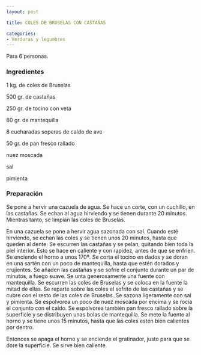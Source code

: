 ```yaml
---
layout: post

title: COLES DE BRUSELAS CON CASTAÑAS

categories:
- Verduras y legumbres
---
```

Para 6 personas.

<h3>Ingredientes</h3>
1 kg. de coles de Bruselas

500 gr. de castañas

250 gr. de tocino con veta

60 gr. de mantequilla

8 cucharadas soperas de caldo de ave

50 gr. de pan fresco rallado

nuez moscada

sal

pimienta

<h3>Preparación</h3>
Se pone a hervir una cazuela de agua. Se hace un corte, con un cuchillo, en las castañas. Se echan al agua hirviendo y se tienen durante 20 minutos. Mientras tanto, se limpian las coles de Bruselas.

En una cazuela se pone a hervir agua sazonada con sal. Cuando esté hirviendo, se echan las coles y se tienen unos 20 minutos, hasta que queden al dente. Se escurren las castañas y se pelan, quitando bien toda la piel interior. Esto se hace en caliente y con rapidez, antes de que se enfríen. Se enciende el horno a unos 170º. Se corta el tocino en dados y se doran en una sartén con un poco de mantequilla, hasta que estén dorados y crujientes. Se añaden las castañas y se sofríe el conjunto durante un par de minutos, a fuego suave. Se unta generosamente una fuente con mantequilla. Se escurren las coles de Bruselas y se coloca en la fuente la mitad de ellas. Se reparte sobre las coles el sofrito de las castañas y se cubre con el resto de las coles de Bruselas. Se sazona ligeramente con sal y pimienta. Se espolvorea un poco de nuez moscada por encima y se rocía el conjunto con el caldo. Se espolvorea también pan fresco rallado sobre la superficie y se distribuyen unas bolas de mantequilla. Se mete la fuente al horno y se tiene unos 15 minutos, hasta que las coles estén bien calientes por dentro.

Entonces se apaga el horno y se enciende el gratinador, justo para que se dore la superficie. Se sirve bien caliente.